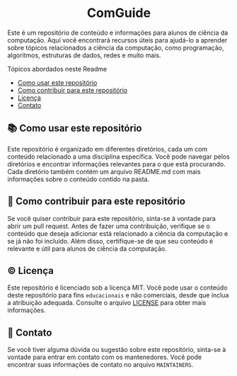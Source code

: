 <p align="center">
  <h1 align="center">ComGuide</h1>
</p>


Este é um repositório de conteúdo e informações para alunos de ciência da computação. Aqui você encontrará recursos úteis para ajudá-lo a aprender sobre tópicos relacionados a ciência da computação, como programação, algoritmos, estruturas de dados, redes e muito mais.

Tópicos abordados neste Readme
- [Como usar este repositório](#-Como-usar-este-repositório)
- [Como contribuir para este repositório](#-Como-contribuir-para-este-repositório)
- [Licença](#-Licença)
- [Contato](#-Contato)

## 📚 Como usar este repositório

Este repositório é organizado em diferentes diretórios, cada um com conteúdo relacionado a uma disciplina específica. Você pode navegar pelos diretórios e encontrar informações relevantes para o que está procurando. Cada diretório também contém um arquivo README.md com mais informações sobre o conteúdo contido na pasta.

## 🤝 Como contribuir para este repositório

Se você quiser contribuir para este repositório, sinta-se à vontade para abrir um pull request. Antes de fazer uma contribuição, verifique se o conteúdo que deseja adicionar está relacionado a ciência da computação e se já não foi incluído. Além disso, certifique-se de que seu conteúdo é relevante e útil para alunos de ciência da computação.

## ©️ Licença

Este repositório é licenciado sob a licença MIT. Você pode usar o conteúdo deste repositório para fins `educacionais` e não comerciais, desde que inclua a atribuição adequada. Consulte o arquivo [LICENSE](https://github.com/ComGuide/.github/blob/main/LICENSE) para obter mais informações.

## 📨 Contato

Se você tiver alguma dúvida ou sugestão sobre este repositório, sinta-se à vontade para entrar em contato com os mantenedores. Você pode encontrar suas informações de contato no arquivo `MAINTAINERS`.
